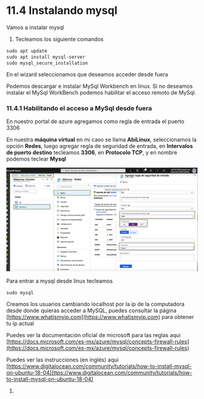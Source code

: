 # 11.4 Instalando mysql

Vamos a instalar mysql

1. Tecleamos los siguiente comandos

```text
sudo apt update
sudo apt install mysql-server
sudo mysql_secure_installation
```

En el wizard seleccionamos que deseamos acceder desde fuera

Podemos descargar e instalar MySql Workbench en linux. Si no deseamos instalar el MySql WorkBench podemos habilitar el acceso remoto de MySql.

### 11.4.1 Habilitando el acceso a MySql desde fuera

En nuestro portal de azure agregamos como regla de entrada  el puerto 3306

En nuestra **máquina virtual** en mi caso se llama **AbiLinux**, seleccionamos la opción **Redes**, luego agregar regla de seguridad de entrada, en **Intervalos de puerto destino** tecleamos **3306**, en **Protocolo TCP**, y en nombre podemos teclear **Mysql**

![](../.gitbook/assets/image%20%28124%29.png)

Para entrar a mysql desde linux tecleamos 

```text
sudo mysql
```

Creamos los usuarios cambiando localhost por la ip de la computadora desde donde quieras acceder a MySQL, puedes consultar la página [https://www.whatismyip.com](https://www.whatismyip.com) para obtener tu ip actual

Puedes ver la documentación oficial de microsoft para las reglas aqui [https://docs.microsoft.com/es-mx/azure/mysql/concepts-firewall-rules](https://docs.microsoft.com/es-mx/azure/mysql/concepts-firewall-rules)

Puedes ver las instrucciones \(en inglés\) aqui [https://www.digitalocean.com/community/tutorials/how-to-install-mysql-on-ubuntu-18-04](ttps://www.digitalocean.com/community/tutorials/how-to-install-mysql-on-ubuntu-18-04)

1. 
